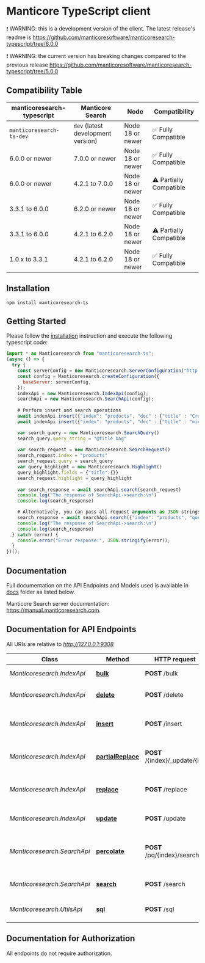 # Manticore TypeScript client

❗ WARNING: this is a development version of the client. The latest release's readme is https://github.com/manticoresoftware/manticoresearch-typescript/tree/6.0.0

❗ WARNING: the current version has breaking changes compared to the previous release https://github.com/manticoresoftware/manticoresearch-typescript/tree/5.0.0

## Compatibility Table

| **manticoresearch-typescript** | **Manticore Search**                | **Node**            | **Compatibility**      |
| ------------------------------ | ----------------------------------- | ------------------- | -----------------------|
| `manticoresearch-ts-dev`       | `dev` (latest development version)  | Node 18 or newer    | ✅ Fully Compatible    |
| 6.0.0 or newer                 | 7.0.0 or newer                      | Node 18 or newer    | ✅ Fully Compatible    |
| 6.0.0 or newer                 | 4.2.1 to 7.0.0                      | Node 18 or newer    | ⚠️ Partially Compatible|
| 3.3.1 to 6.0.0                 | 6.2.0 or newer                      | Node 18 or newer    | ✅ Fully Compatible    |
| 3.3.1 to 6.0.0                 | 4.2.1 to 6.2.0                      | Node 18 or newer    | ⚠️ Partially Compatible|
| 1.0.x to 3.3.1                 | 4.2.1 to 6.2.0                      | Node 18 or newer    | ✅ Fully Compatible    |


## Installation

```shell
npm install manticoresearch-ts 
```

## Getting Started

Please follow the [installation](#installation) instruction and execute the following typescript code:

```javascript
import * as Manticoresearch from "manticoresearch-ts";
(async () => {
  try {
    const serverConfig = new Manticoresearch.ServerConfiguration("http://localhost:9308", {})
    const config = Manticoresearch.createConfiguration({
      baseServer: serverConfig,
    });
    indexApi = new Manticoresearch.IndexApi(config);
    searchApi = new Manticoresearch.SearchApi(config);
  
    # Perform insert and search operations
    await indexApi.insert({"index": "products", "doc" : {"title" : "Crossbody Bag with Tassel", "price" : 19.85}});
    await indexApi.insert({"index": "products", "doc" : {"title" : "microfiber sheet set", "price" : 19.99}});

    var search_query = new Manticoresearch.SearchQuery()
    search_query.query_string = "@title bag"
      
    var search_request = new Manticoresearch.SearchRequest()
    search_request.index = "products"
    search_request.query = search_query
    var query_highlight = new Manticoresearch.Highlight()
    query_highlight.fields = {"title":{}}
    search_request.highlight = query_highlight
  
    var search_response = await searchApi.search(search_request)
    console.log("The response of SearchApi->search:\n")    
    console.log(search_response)

    # Alternatively, you can pass all request arguments as JSON strings
    search_response = await searchApi.search({"index": "products", "query": {"query_string": "@title bag"}, "highlight": {"fields": ["title"]}});
    console.log("The response of SearchApi->search:\n")    
    console.log(search_response)
  } catch (error) {
    console.error("Error response:", JSON.stringify(error));
  }
})();
```

## Documentation

Full documentation on the API Endpoints and Models used is available in [docs](https://github.com/manticoresoftware/manticoresearch-typescript/tree/6.0.0/docs) folder as listed below.

Manticore Search server documentation: https://manual.manticoresearch.com.

## Documentation for API Endpoints

All URIs are relative to *http://127.0.0.1:9308*

Class | Method | HTTP request | Description
------------ | ------------- | ------------- | -------------
_Manticoresearch.IndexApi_ | [**bulk**](docs/IndexApi.md#bulk) | **POST** /bulk | Bulk index operations
_Manticoresearch.IndexApi_ | [**delete**](docs/IndexApi.md#delete) | **POST** /delete | Delete a document in an index
_Manticoresearch.IndexApi_ | [**insert**](docs/IndexApi.md#insert) | **POST** /insert | Create a new document in an index
_Manticoresearch.IndexApi_ | [**partialReplace**](docs/IndexApi.md#partialReplace) | **POST** /{index}/_update/{id} | Partially replaces a document in an index
_Manticoresearch.IndexApi_ | [**replace**](docs/IndexApi.md#replace) | **POST** /replace | Replace new document in an index
_Manticoresearch.IndexApi_ | [**update**](docs/IndexApi.md#update) | **POST** /update | Update a document in an index
_Manticoresearch.SearchApi_ | [**percolate**](docs/SearchApi.md#percolate) | **POST** /pq/{index}/search | Perform reverse search on a percolate index
_Manticoresearch.SearchApi_ | [**search**](docs/SearchApi.md#search) | **POST** /search | Performs a search on an index
_Manticoresearch.UtilsApi_ | [**sql**](docs/UtilsApi.md#sql) | **POST** /sql | Perform SQL requests


## Documentation for Authorization

All endpoints do not require authorization.
